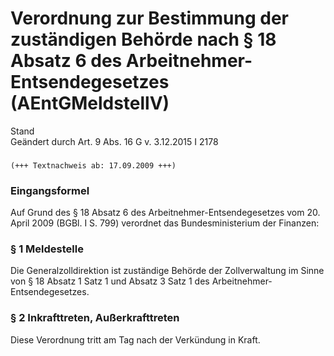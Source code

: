 Verordnung zur Bestimmung der zuständigen Behörde nach § 18 Absatz 6 des Arbeitnehmer-Entsendegesetzes (AEntGMeldstellV)
========================================================================================================================

Stand  
Geändert durch Art. 9 Abs. 16 G v. 3.12.2015 I 2178

### 

```
(+++ Textnachweis ab: 17.09.2009 +++)
```

### Eingangsformel

Auf Grund des § 18 Absatz 6 des Arbeitnehmer-Entsendegesetzes vom 20. April 2009 (BGBl. I S. 799) verordnet das Bundesministerium der Finanzen:

### § 1 Meldestelle

Die Generalzolldirektion ist zuständige Behörde der Zollverwaltung im Sinne von § 18 Absatz 1 Satz 1 und Absatz 3 Satz 1 des Arbeitnehmer-Entsendegesetzes.

### § 2 Inkrafttreten, Außerkrafttreten

Diese Verordnung tritt am Tag nach der Verkündung in Kraft.
